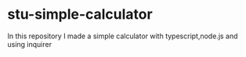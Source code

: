 # stu-simple-calculator
In this repository I made a simple calculator with typescript,node.js and using inquirer

